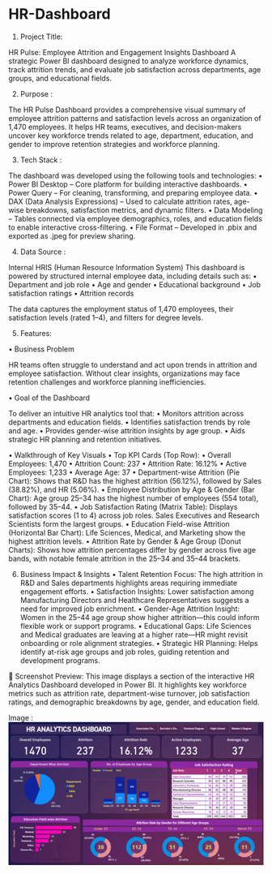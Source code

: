 # HR-Dashboard

1. Project Title:

HR Pulse: Employee Attrition and Engagement Insights Dashboard
A strategic Power BI dashboard designed to analyze workforce dynamics, track attrition trends, and evaluate job satisfaction across departments, age groups, and educational fields.

2. Purpose :

The HR Pulse Dashboard provides a comprehensive visual summary of employee attrition patterns and satisfaction levels across an organization of 1,470 employees. It helps HR teams, executives, and decision-makers uncover key workforce trends related to age, department, education, and gender to improve retention strategies and workforce planning.

3. Tech Stack :

The dashboard was developed using the following tools and technologies:
	•	Power BI Desktop – Core platform for building interactive dashboards.
	•	Power Query – For cleaning, transforming, and preparing employee data.
	•	DAX (Data Analysis Expressions) – Used to calculate attrition rates, age-wise breakdowns, satisfaction metrics, and dynamic filters.
	•	Data Modeling – Tables connected via employee demographics, roles, and education fields to enable interactive cross-filtering.
	•	File Format – Developed in .pbix and exported as .jpeg for preview sharing.

4. Data Source :

Internal HRIS (Human Resource Information System)
This dashboard is powered by structured internal employee data, including details such as:
	•	Department and job role
	•	Age and gender
	•	Educational background
	•	Job satisfaction ratings
	•	Attrition records

The data captures the employment status of 1,470 employees, their satisfaction levels (rated 1–4), and filters for degree levels.

5. Features:

• Business Problem

HR teams often struggle to understand and act upon trends in attrition and employee satisfaction. Without clear insights, organizations may face retention challenges and workforce planning inefficiencies.

• Goal of the Dashboard

To deliver an intuitive HR analytics tool that:
	•	Monitors attrition across departments and education fields.
	•	Identifies satisfaction trends by role and age.
	•	Provides gender-wise attrition insights by age group.
	•	Aids strategic HR planning and retention initiatives.

• Walkthrough of Key Visuals
	•	Top KPI Cards (Top Row):
	•	Overall Employees: 1,470
	•	Attrition Count: 237
	•	Attrition Rate: 16.12%
	•	Active Employees: 1,233
	•	Average Age: 37
	•	Department-wise Attrition (Pie Chart):
Shows that R&D has the highest attrition (56.12%), followed by Sales (38.82%), and HR (5.06%).
	•	Employee Distribution by Age & Gender (Bar Chart):
Age group 25–34 has the highest number of employees (554 total), followed by 35–44.
	•	Job Satisfaction Rating (Matrix Table):
Displays satisfaction scores (1 to 4) across job roles. Sales Executives and Research Scientists form the largest groups.
	•	Education Field-wise Attrition (Horizontal Bar Chart):
Life Sciences, Medical, and Marketing show the highest attrition levels.
	•	Attrition Rate by Gender & Age Group (Donut Charts):
Shows how attrition percentages differ by gender across five age bands, with notable female attrition in the 25–34 and 35–44 brackets.

6. Business Impact & Insights
	•	Talent Retention Focus: The high attrition in R&D and Sales departments highlights areas requiring immediate engagement efforts.
	•	Satisfaction Insights: Lower satisfaction among Manufacturing Directors and Healthcare Representatives suggests a need for improved job enrichment.
	•	Gender-Age Attrition Insight: Women in the 25–44 age group show higher attrition—this could inform flexible work or support programs.
	•	Educational Gaps: Life Sciences and Medical graduates are leaving at a higher rate—HR might revisit onboarding or role alignment strategies.
	•	Strategic HR Planning: Helps identify at-risk age groups and job roles, guiding retention and development programs.

 📌 Screenshot Preview:
This image displays a section of the interactive HR Analytics Dashboard developed in Power BI. It highlights key workforce metrics such as attrition rate, department-wise turnover, job satisfaction ratings, and demographic breakdowns by age, gender, and education field.

Image : ![HR Dashboard](https://raw.githubusercontent.com/SyedAdnan95/HR-Dashboard/main/HR%20Dashboard.png)
